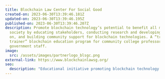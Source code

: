 ```yaml
---
title: Blockchain Law Center For Social Good
created-on: 2023-06-30T13:39:46.181Z
updated-on: 2023-06-30T13:39:46.195Z
published-on: 2023-06-30T13:39:46.207Z
description: Promote blockchain technology’s potential to benefit all members of
  society by educating stakeholders, conducting research and developing policies
  on, and building community support for blockchain technologies. A “train the
  trainer” blockchain education program for community college professors and CA
  government staff.
image:
  src: /assets/images/partnerlogo_blsgc.png
external-link: https://www.blockchainlawsg.org/
seo:
  description: "Educational initiative promoting blockchain technology for social good through research, policy development, and training programs for community college professors and CA government staff."
---
```

